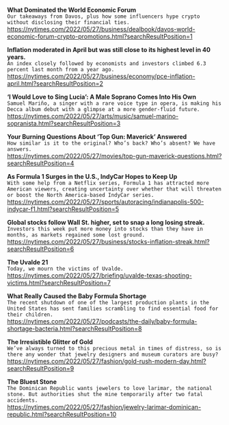 **What Dominated the World Economic Forum**\
`Our takeaways from Davos, plus how some influencers hype crypto without disclosing their financial ties.`\
https://nytimes.com/2022/05/27/business/dealbook/davos-world-economic-forum-crypto-promotions.html?searchResultPosition=1

**Inflation moderated in April but was still close to its highest level in 40 years.**\
`An index closely followed by economists and investors climbed 6.3 percent last month from a year ago.`\
https://nytimes.com/2022/05/27/business/economy/pce-inflation-april.html?searchResultPosition=2

**‘I Would Love to Sing Lucia’: A Male Soprano Comes Into His Own**\
`Samuel Mariño, a singer with a rare voice type in opera, is making his Decca album debut with a glimpse at a more gender-fluid future.`\
https://nytimes.com/2022/05/27/arts/music/samuel-marino-sopranista.html?searchResultPosition=3

**Your Burning Questions About ‘Top Gun: Maverick’ Answered**\
`How similar is it to the original? Who’s back? Who’s absent? We have answers.`\
https://nytimes.com/2022/05/27/movies/top-gun-maverick-questions.html?searchResultPosition=4

**As Formula 1 Surges in the U.S., IndyCar Hopes to Keep Up**\
`With some help from a Netflix series, Formula 1 has attracted more American viewers, creating uncertainty over whether that will threaten or boost the North America-based IndyCar series.`\
https://nytimes.com/2022/05/27/sports/autoracing/indianapolis-500-indycar-f1.html?searchResultPosition=5

**Global stocks follow Wall St. higher, set to snap a long losing streak.**\
`Investors this week put more money into stocks than they have in months, as markets regained some lost ground.`\
https://nytimes.com/2022/05/27/business/stocks-inflation-streak.html?searchResultPosition=6

**The Uvalde 21**\
`Today, we mourn the victims of Uvalde.`\
https://nytimes.com/2022/05/27/briefing/uvalde-texas-shooting-victims.html?searchResultPosition=7

**What Really Caused the Baby Formula Shortage**\
`The recent shutdown of one of the largest production plants in the United States has sent families scrambling to find essential food for their children.`\
https://nytimes.com/2022/05/27/podcasts/the-daily/baby-formula-shortage-bacteria.html?searchResultPosition=8

**The Irresistible Glitter of Gold**\
`We’ve always turned to this precious metal in times of distress, so is there any wonder that jewelry designers and museum curators are busy?`\
https://nytimes.com/2022/05/27/fashion/gold-rush-modern-day.html?searchResultPosition=9

**The Bluest Stone**\
`The Dominican Republic wants jewelers to love larimar, the national stone. But authorities shut the mine temporarily after two fatal accidents.`\
https://nytimes.com/2022/05/27/fashion/jewelry-larimar-dominican-republic.html?searchResultPosition=10

